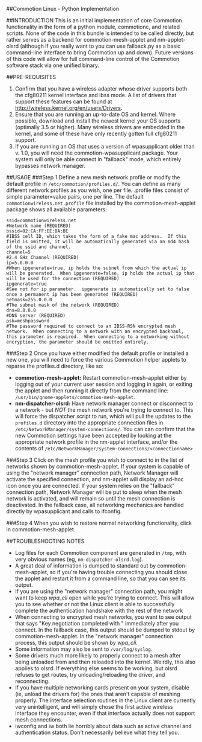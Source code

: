 ##Commotion Linux - Python Implementation

##INTRODUCTION
This is an initial implementation of core Commotion functionality in the form of a python module, commotionc, and related scripts.  None of the code in this bundle is intended to be called directly, but rather serves as a backend for commotion-mesh-applet and nm-applet-olsrd (although if you really want to you can use fallback.py as a basic command-line interface to bring Commotion up and down). Future versions of this code will allow for full command-line control of the Commotion software stack via one unified binary.  

##PRE-REQUISITES
1. Confirm that you have a wireless adapter whose driver supports both the cfg80211 kernel interface and ibss mode. A list of drivers that support these features can be found at http://wireless.kernel.org/en/users/Drivers. 
2. Ensure that you are running an up-to-date OS and kernel.  Where possible, download and install the newest kernel your OS supports (optimally 3.5 or higher).  Many wireless drivers are embedded in the kernel, and some of these have only recently gotten full cfg80211 support.  
3. If you are running an OS that uses a version of wpasupplicant older than v. 1.0, you will need the commotion-wpasupplicant package.  Your system will only be able connect in "fallback" mode, which entirely bypasses network manager.  

##USAGE
###Step 1
Define a new mesh network profile or modify the default profile in `/etc/commotion/profiles.d/`. You can define as many different network profiles as you wish, one per file.  .profile files consist of simple parameter=value pairs, one per line.  The default `commotionwireless.net.profile` file installed by the commotion-mesh-applet package shows all available parameters:

```
ssid=commotionwireless.net 
#Network name (REQUIRED)
bssid=02:CA:FF:EE:BA:BE
#IBSS cell ID, which takes the form of a fake mac address.  If this field is omitted, it will be automatically generated via an md4 hash of the ssid and channel.
channel=5
#2.4 GHz Channel (REQUIRED)
ip=5.0.0.0
#When ipgenerate=true, ip holds the subnet from which the actual ip will be generated.  When ipgenerate=false, ip holds the actual ip that will be used for the connection (REQUIRED)
ipgenerate=true
#See not for ip parameter.  ipgenerate is automatically set to false once a permanent ip has been generated (REQUIRED)
netmask=255.0.0.0
#The subnet mask of the network (REQUIRED)
dns=8.8.8.8
#DNS server (REQUIRED)
psk=meshpassword
#The password required to connect to an IBSS-RSN encrypted mesh network.  When connecting to a network with an encrypted backhaul, this parameter is required.  When connecting to a networking without encryption, the parameter should be omitted entirely.  
```

###Step 2
Once you have either modified the default profile or installed a new one, you will need to force the various Commotion helper applets to reparse the profiles.d directory, like so:
* **commotion-mesh-applet:** Restart commotion-mesh-applet either by logging out of your current user session and logging in again, or exiting the applet and then running it directly from the command line: `/usr/bin/gnome-applets/commotion-mesh-applet`.
* **nm-dispatcher-olsrd:** Have network manager connect or disconnect to a network - but *NOT* the mesh network you're trying to connect to.  This will force the dispatcher script to run, which will pull the updates to the `profiles.d` directory into the appropriate connection files in `/etc/NetworkManager/system-connections/`. You can can confirm that the new Commotion settings have been accepted by looking at the appropriate network profile in the nm-applet interface, and/or the contents of `/etc/NetworkManager/system-connections/<connectionname>`

###Step 3
Click on the mesh profile you wish to connect to in the list of networks shown by commotion-mesh-applet.  If your system is capable of using the "network manager" connection path, Network Manager will activate the specified connection, and nm-applet will display an ad-hoc icon once you are connected.  If your system relies on the "fallback" connection path, Network Manager will be put to sleep when the mesh network is activated, and will remain so until the mesh connection is deactivated.  In the fallback case, all networking mechanics are handled directly by wpasupplicant and calls to ifconfig.  

###Step 4
When you wish to restore normal networking functionality, click <Disconnect> in commotion-mesh-applet.  

##TROUBLESHOOTING NOTES
* Log files for each Commotion component are generated in `/tmp`, with very obvious names (eg, `nm-dispatcher-olsrd.log`).  
* A great deal of information is dumped to standard out by commotion-mesh-applet, so if you're having trouble connecting you should close the applet and restart it from a command line, so that you can see its output. 
* If you are using the "network manager" connection path, you might want to keep *wpa_cli* open while you're trying to connect.  This will allow you to see whether or not the Linux client is able to successfully complete the authentication handshake with the rest of the network 
* When connecting to encrypted mesh networks, you want to see output that says "Key negotiation completed with <MAC address>" immediately after you connect.  In the fallback case, this output should be dumped to stdout by commotion-mesh-applet.  In the "network manager" connection process, this output should be shown by *wpa_cli*.  
* Some information may also be sent to `/var/log/syslog`.  
* Some drivers much more likely to properly connect to a mesh after being unloaded from and then reloaded into the kernel. Weirdly, this also applies to olsrd: If everything else seems to be working, but olsrd refuses to get routes, try unloading/reloading the driver, and reconnecting.
* If you have multiple networking cards present on your system, disable (ie, unload the drivers for) the ones that aren't capable of meshing properly.  The interface selection routines in the Linux client are currently very unintelligent, and will simply chose the first active wireless interface they encounter, even if that interface actually does not support mesh connections.  
* iwconfig and iw both lie horribly about data such as active channel and authentication status.  Don't necessarily believe what they tell you.  

